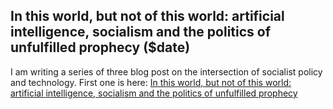 In this world, but not of this world: artificial intelligence, socialism and the politics of unfulfilled prophecy ($date)
-------------
I am writing a series of three blog post on the intersection of socialist policy and technology.
First one is here:
[In this world, but not of this world: artificial intelligence, socialism and the politics of unfulfilled prophecy](./world.html)
